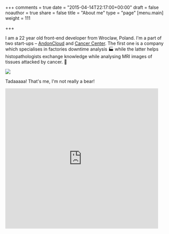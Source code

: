 +++
comments = true
date = "2015-04-14T22:17:00+00:00"
draft = false
noauthor = true
share = false
title = "About me"
type = "page"
[menu.main]
weight = 111

+++

I am a 22 year old front-end developer from Wroclaw, Poland.
I'm a part of two start-ups – <a href='https://andoncloud.com' target='_blank'>AndonCloud</a> and <a href='https://cancercenter.ai' target='_blank'>Cancer Center</a>. The first one is a company which specialises in
factories downtime analysis 🏭 while the latter helps histopathologists exchange knowledge while analysing
MRI images of tissues attacked by cancer. 🏥

![](/img/About-me/HalfBear.png)

Tadaaaaa! That's me, I'm not really a bear!

<iframe src="https://giphy.com/embed/12NUbkX6p4xOO4" width="480" height="440" frameBorder="0" class="giphy-embed" allowFullScreen></iframe><p><a href="https://giphy.com/gifs/shia-labeouf-12NUbkX6p4xOO4"></a></p>
